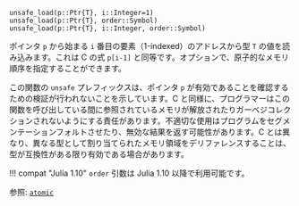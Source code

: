```
unsafe_load(p::Ptr{T}, i::Integer=1)
unsafe_load(p::Ptr{T}, order::Symbol)
unsafe_load(p::Ptr{T}, i::Integer, order::Symbol)
```

ポインタ `p` から始まる `i` 番目の要素（1-indexed）のアドレスから型 `T` の値を読み込みます。これは C の式 `p[i-1]` と同等です。オプションで、原子的なメモリ順序を指定することができます。

この関数の `unsafe` プレフィックスは、ポインタ `p` が有効であることを確認するための検証が行われないことを示しています。C と同様に、プログラマーはこの関数を呼び出している間に参照されているメモリが解放されたりガーベジコレクションされないようにする責任があります。不適切な使用はプログラムをセグメンテーションフォルトさせたり、無効な結果を返す可能性があります。C とは異なり、異なる型として割り当てられたメモリ領域をデリファレンスすることは、型が互換性がある限り有効である場合があります。

!!! compat "Julia 1.10"
    `order` 引数は Julia 1.10 以降で利用可能です。


参照: [`atomic`](@ref)
